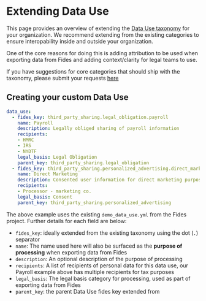 # Extending Data Use


This page provides an overview of extending the [Data Use taxonomy](/fides/language/taxonomy/data_uses) for your organization. We recommend extending from the existing categories to ensure interopability inside and outside your organization.

One of the core reasons for doing this is adding attribution to be used when exporting data from Fides and adding context/clarity for legal teams to use.

If you have suggestions for core categories that should ship with the taxonomy, please submit your requests [here](https://github.com/ethyca/fides/issues)

## Creating your custom Data Use

```yaml title="data_use.yml"
data_use:
  - fides_key: third_party_sharing.legal_obligation.payroll
    name: Payroll
    description: Legally obliged sharing of payroll information
    recipients: 
    - HMRC
    - IRS
    - NYDTF
    legal_basis: Legal Obligation
    parent_key: third_party_sharing.legal_obligation
  - fides_key: third_party_sharing.personalized_advertising.direct_marketing
    name: Direct Marketing
    description: Consented user information for direct marketing purposes
    recipients: 
    - Processor - marketing co. 
    legal_basis: Consent
    parent_key: third_party_sharing.personalized_advertising
```

The above example uses the existing `demo_data_use.yml` from the Fides project. Further details for each field are below:

* `fides_key`: ideally extended from the existing taxonomy using the dot (`.`) separator
* `name`: The name used here will also be surfaced as the **purpose of processing** when exporting data from Fides
* `description`: An optional description of the purpose of processing
* `recipients`: A list of recipients of personal data for this data use, our Payroll example above has multiple recipients for tax purposes
* `legal_basis`: The legal basis category for processing, used as part of exporting data from Fides
* `parent_key`: the parent Data Use fides key extended from

